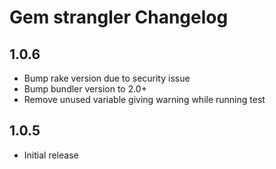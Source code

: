 # Gem strangler Changelog

## 1.0.6
* Bump rake version due to security issue
* Bump bundler version to 2.0+
* Remove unused variable giving warning while running test

## 1.0.5
* Initial release
